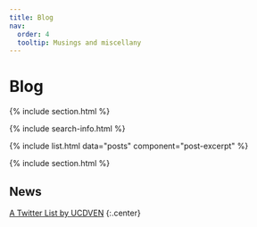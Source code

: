 ```yaml
---
title: Blog
nav:
  order: 4
  tooltip: Musings and miscellany
---
```


# <i class="fas fa-feather-alt"></i>Blog

{% include section.html %}

{% include search-info.html %}

{% include list.html data="posts" component="post-excerpt" %}

{% include section.html %}

## News

<!-- Twitter embeds from https://publish.twitter.com/ -->

<a class="twitter-timeline" href="https://twitter.com/UCDVEN/lists/vit-enol?ref_src=twsrc%5Etfw">A Twitter List by UCDVEN</a> <script async src="https://platform.twitter.com/widgets.js" charset="utf-8"></script>
{:.center}
